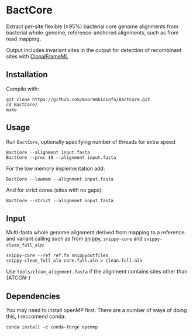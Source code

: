 # BactCore
Extract per-site flexible (≥95%) bacterial core genome alignments from bacterial whole-genome, reference-anchored alignments, such as from read mapping. 

Output includes invariant sites in the output for detection of recombinant sites with [ClonalFrameML](https://github.com/xavierdidelot/ClonalFrameML)




## Installation
Compile with:
```shell
git clone https://github.com/moorembioinfo/BactCore.git
cd BactCore/
make
```
## Usage

Run `BactCore`, optionally specifying number of threads for extra speed

```shell
BactCore --alignment input.fasta
BactCore --proc 10 --alignment input.fasta
```

For the low memory implementation add:

```shell
BactCore --lowmem --alignment input.fasta
```

And for strict cores (sites with no gaps):
```shell
BactCore --strict --alignment input.fasta
```




## Input

Multi-fasta whole genome alignment derived from mapping to a reference and variant calling such as from [snippy](https://github.com/tseemann/snippy), `snippy-core` and `snippy-clean_full_aln`:

```shell
snippy-core --ref ref.fa snippyoutfiles 
snippy-clean_full_aln core.full.aln > clean.full.aln
```

Use `tools/clean_alignment.fasta` if the alignment contains sites other than {ATCGN-}

## Dependencies
You may need to install openMP first. There are a number of ways of doing this, I reccomend conda:

```shell
conda install -c conda-forge openmp
```

